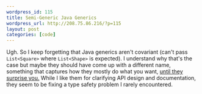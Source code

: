 ```yaml
--- 
wordpress_id: 115
title: Semi-Generic Java Generics
wordpress_url: http://208.75.86.216/?p=115
layout: post
categories: [code]
---
```

Ugh. So I keep forgetting that Java generics aren't covariant (can't pass <code>List&lt;Square&gt;</code> where <code>List&lt;Shape&gt;</code> is expected). I understand why that's the case but maybe they should have come up with a different name, something that captures how they mostly do what you want, <a href="http://www-128.ibm.com/developerworks/java/library/j-jtp01255.html">until they surprise you.</a> While I like them for clarifying API design and documentation, they seem to be fixing a type safety problem I rarely encountered.


